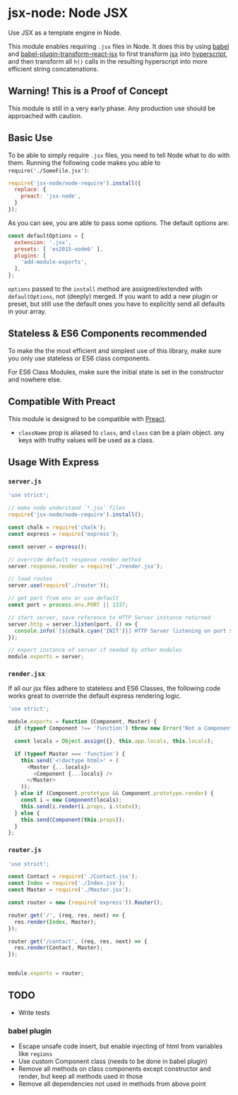 # jsx-node: Node JSX

Use JSX as a template engine in Node.

This module enables requiring `.jsx` files in Node. It does this by using
[babel](https://github.com/babel/babel) and
[babel-plugin-transform-react-jsx](https://www.npmjs.com/package/babel-plugin-transform-react-jsx)
to first transform [jsx](https://jsx.github.io/) into
[hyperscript](https://github.com/dominictarr/hyperscript), and then transform
all `h()` calls in the resulting hyperscript into more efficient string
concatenations.

## Warning! This is a Proof of Concept

This module is still in a very early phase. Any production use should
be approached with caution.

## Basic Use

To be able to simply require `.jsx` files, you need
to tell Node what to do with them. Running the following code makes you
able to `require('./SomeFile.jsx')`:

```js
require('jsx-node/node-require').install({
  replace: {
    preact: 'jsx-node',
  }
});
```

As you can see, you are able to pass some options. The default options are:

```js
const defaultOptions = {
  extension: '.jsx',
  presets: [ 'es2015-node6' ],
  plugins: [
    'add-module-exports',
  ],
};
```

`options` passed to the `install` method are assigned/extended with
`defaultOptions`, not (deeply) merged. If you want to add a new plugin or
preset, but still use the default ones you have to explicitly send all defaults
in your array.

## Stateless & ES6 Components recommended

To make the the most efficient and simplest use of this library, make sure you
only use stateless or ES6 class components.

For ES6 Class Modules, make sure the initial state is set in the constructor and
nowhere else.

## Compatible With Preact

This module is designed to be compatible with [Preact](https://github.com/developit/preact).

+ `className` prop is aliased to `class`, and `class` can be a plain object.
  any keys with truthy values will be used as a class.

## Usage With Express

### `server.js`

```js
'use strict';

// make node understand `*.jsx` files
require('jsx-node/node-require').install();

const chalk = require('chalk');
const express = require('express');

const server = express();

// override default response render method
server.response.render = require('./render.jsx');

// load routes
server.use(require('./router'));

// get port from env or use default
const port = process.env.PORT || 1337;

// start server, save reference to HTTP Server instance returned
server.http = server.listen(port, () => {
  console.info(`[${chalk.cyan('INIT')}] HTTP Server listening on port ${chalk.magenta(port)} (${chalk.yellow(server.get('env'))})`);
});

// export instance of server if needed by other modules
module.exports = server;
```

### `render.jsx`

If all our jsx files adhere to stateless and ES6 Classes, the following code works
great to override the default express rendering logic.

```js
'use strict';

module.exports = function (Component, Master) {
  if (typeof Component !== 'function') throw new Error('Not a Component');

  const locals = Object.assign({}, this.app.locals, this.locals);

  if (typeof Master === 'function') {
    this.send('<!doctype html>' + (
      <Master {...locals}>
        <Component {...locals} />
      </Master>
    ));
  } else if (Component.prototype && Component.prototype.render) {
    const i = new Component(locals);
    this.send(i.render(i.props, i.state));
  } else {
    this.send(Component(this.props));
  }
};
```

### `router.js`

```js
'use strict';

const Contact = require('./Contact.jsx');
const Index = require('./Index.jsx');
const Master = require('./Master.jsx');

const router = new (require('express')).Router();

router.get('/', (req, res, next) => {
  res.render(Index, Master);
});

router.get('/contact', (req, res, next) => {
  res.render(Contact, Master);
});


module.exports = router;
```

## TODO

+ Write tests

### babel plugin

+ Escape unsafe code insert, but enable injecting of html from variables like
  `regions`
+ Use custom Component class (needs to be done in babel plugin)
+ Remove all methods on class components except constructor and render, but
  keep all methods used in those
+ Remove all dependencies not used in methods from above point
